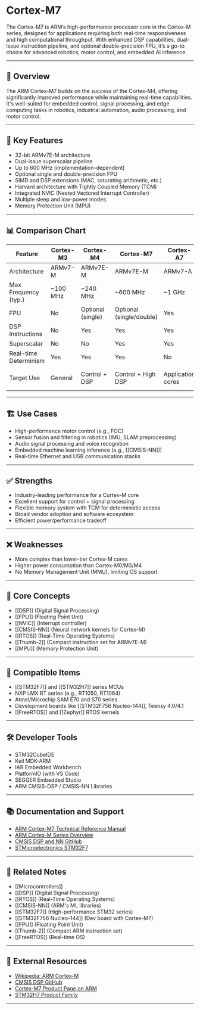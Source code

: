 # Cortex-M7

The Cortex-M7 is ARM’s high-performance processor core in the Cortex-M series, designed for applications requiring both real-time responsiveness and high computational throughput. With enhanced DSP capabilities, dual-issue instruction pipeline, and optional double-precision FPU, it’s a go-to choice for advanced robotics, motor control, and embedded AI inference.

---

## 🧠 Overview

The ARM Cortex-M7 builds on the success of the Cortex-M4, offering significantly improved performance while maintaining real-time capabilities. It's well-suited for embedded control, signal processing, and edge computing tasks in robotics, industrial automation, audio processing, and motor control.

---

## 🧰 Key Features

- 32-bit ARMv7E-M architecture
- Dual-issue superscalar pipeline
- Up to 600 MHz (implementation-dependent)
- Optional single and double-precision FPU
- SIMD and DSP extensions (MAC, saturating arithmetic, etc.)
- Harvard architecture with Tightly Coupled Memory (TCM)
- Integrated NVIC (Nested Vectored Interrupt Controller)
- Multiple sleep and low-power modes
- Memory Protection Unit (MPU)

---

## 📊 Comparison Chart

| Feature                | Cortex-M3     | Cortex-M4           | Cortex-M7           | Cortex-A7           | Cortex-R5           |
|------------------------|----------------|----------------------|----------------------|----------------------|----------------------|
| Architecture           | ARMv7-M        | ARMv7E-M             | ARMv7E-M             | ARMv7-A              | ARMv7-R              |
| Max Frequency (typ.)   | ~100 MHz       | ~240 MHz             | ~600 MHz             | ~1 GHz               | ~600 MHz             |
| FPU                    | No             | Optional (single)    | Optional (single/double)| Yes                 | Yes                  |
| DSP Instructions       | No             | Yes                  | Yes                  | Yes                  | Yes                  |
| Superscalar            | No             | No                   | Yes                  | Yes                  | Yes                  |
| Real-time Determinism  | Yes            | Yes                  | Yes                  | No                   | Yes                  |
| Target Use             | General        | Control + DSP        | Control + High DSP   | Application cores    | Safety-critical RT   |

---

## 🏗️ Use Cases

- High-performance motor control (e.g., FOC)
- Sensor fusion and filtering in robotics (IMU, SLAM preprocessing)
- Audio signal processing and voice recognition
- Embedded machine learning inference (e.g., [[CMSIS-NN]])
- Real-time Ethernet and USB communication stacks

---

## ✅ Strengths

- Industry-leading performance for a Cortex-M core
- Excellent support for control + signal processing
- Flexible memory system with TCM for deterministic access
- Broad vendor adoption and software ecosystem
- Efficient power/performance tradeoff

---

## ❌ Weaknesses

- More complex than lower-tier Cortex-M cores
- Higher power consumption than Cortex-M0/M3/M4
- No Memory Management Unit (MMU), limiting OS support

---

## 🧠 Core Concepts

- [[DSP]] (Digital Signal Processing)
- [[FPU]] (Floating Point Unit)
- [[NVIC]] (Interrupt controller)
- [[CMSIS-NN]] (Neural network kernels for Cortex-M)
- [[RTOS]] (Real-Time Operating Systems)
- [[Thumb-2]] (Compact instruction set for ARMv7E-M)
- [[MPU]] (Memory Protection Unit)

---

## 🧩 Compatible Items

- [[STM32F7]] and [[STM32H7]] series MCUs
- NXP i.MX RT series (e.g., RT1050, RT1064)
- Atmel/Microchip SAM E70 and S70 series
- Development boards like [[STM32F756 Nucleo-144]], Teensy 4.0/4.1
- [[FreeRTOS]] and [[Zephyr]] RTOS kernels

---

## 🛠️ Developer Tools

- STM32CubeIDE
- Keil MDK-ARM
- IAR Embedded Workbench
- PlatformIO (with VS Code)
- SEGGER Embedded Studio
- ARM CMSIS-DSP / CMSIS-NN Libraries

---

## 📚 Documentation and Support

- [ARM Cortex-M7 Technical Reference Manual](https://developer.arm.com/documentation/100235/latest/)
- [ARM Cortex-M Series Overview](https://developer.arm.com/ip-products/processors/cortex-m)
- [CMSIS DSP and NN GitHub](https://github.com/ARM-software/CMSIS_5)
- [STMicroelectronics STM32F7](https://www.st.com/en/microcontrollers-microprocessors/stm32f7-series.html)

---

## 🧩 Related Notes

- [[Microcontrollers]]
- [[DSP]] (Digital Signal Processing)
- [[RTOS]] (Real-Time Operating Systems)
- [[CMSIS-NN]] (ARM's ML libraries)
- [[STM32F7]] (High-performance STM32 series)
- [[STM32F756 Nucleo-144]] (Dev board with Cortex-M7)
- [[FPU]] (Floating Point Unit)
- [[Thumb-2]] (Compact ARM instruction set)
- [[FreeRTOS]] (Real-time OS)

---

## 🔗 External Resources

- [Wikipedia: ARM Cortex-M](https://en.wikipedia.org/wiki/ARM_Cortex-M)
- [CMSIS DSP GitHub](https://github.com/ARM-software/CMSIS-DSP)
- [Cortex-M7 Product Page on ARM](https://www.arm.com/products/silicon-ip-cpu/cortex-m/cortex-m7)
- [STM32H7 Product Family](https://www.st.com/en/microcontrollers-microprocessors/stm32h7-series.html)

---
